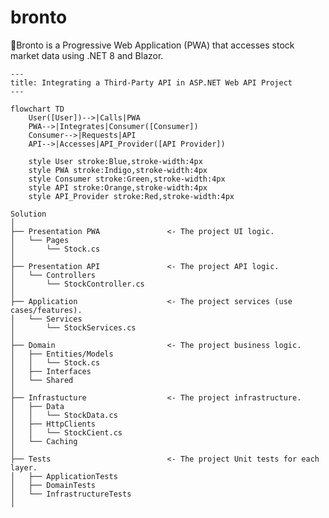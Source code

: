 ﻿# bronto
:sauropod:Bronto is a Progressive Web Application (PWA) that accesses stock market data using .NET 8 and Blazor.

```mermaid
---
title: Integrating a Third-Party API in ASP.NET Web API Project
---

flowchart TD
    User([User])-->|Calls|PWA
    PWA-->|Integrates|Consumer([Consumer])
    Consumer-->|Requests|API
    API-->|Accesses|API_Provider([API Provider])

    style User stroke:Blue,stroke-width:4px
    style PWA stroke:Indigo,stroke-width:4px
    style Consumer stroke:Green,stroke-width:4px
    style API stroke:Orange,stroke-width:4px
    style API_Provider stroke:Red,stroke-width:4px

```

    Solution
    │     
    ├── Presentation PWA               <- The project UI logic.
    │   └── Pages
    │       └── Stock.cs
    │
    ├── Presentation API               <- The project API logic.
    │   └── Controllers
    │       └── StockController.cs
    │
    ├── Application                    <- The project services (use cases/features).
    │   └── Services
    │       └── StockServices.cs
    │
    ├── Domain                         <- The project business logic.
    │   ├── Entities/Models
    │   │   └── Stock.cs
    │   ├── Interfaces
    │   └── Shared
    │
    ├── Infrastucture                  <- The project infrastructure.
    │   ├── Data
    │   │   └── StockData.cs
    │   ├── HttpClients
    │   │   └── StockCient.cs
    │   └── Caching
    │
    ├── Tests             	           <- The project Unit tests for each layer.
    │   ├── ApplicationTests
    │   ├── DomainTests
    │   └── InfrastructureTests    
    │